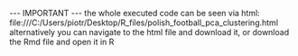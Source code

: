 --- IMPORTANT --- the whole executed code can be seen via html: file:///C:/Users/piotr/Desktop/R_files/polish_football_pca_clustering.html alternatively you can navigate to the html file and download it, or download the Rmd file and open it in R
